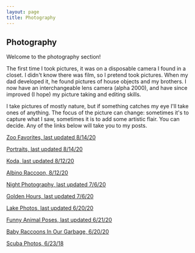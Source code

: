 ```yaml
---
layout: page
title: Photography
---
```

## Photography
Welcome to the photography section!

The first time I took pictures, it was on a disposable camera I found in a closet. I didn't know there was film, so I pretend took pictures. When my dad developed it, he found pictures of house objects and my brothers. I now have an interchangeable lens camera (alpha 2000), and have since improved (I hope) my picture taking and editing skills.

I take pictures of mostly nature, but if something catches my eye I'll take ones of anything. The focus of the picture can change: sometimes it's to capture what I saw, sometimes it is to add some artistic flair. You can decide. Any of the links below will take you to my posts.

[Zoo Favorites, last updated 8/14/20](/blog/Photography/Zoo-Favorites/)

[Portraits, last updated 8/14/20](/blog/Photography/Portraits/)

[Koda, last updated 8/12/20](/blog/Photography/Koda/)

[Albino Raccoon, 8/12/20](/blog/Photography/Albino-Raccoon/)

[Night Photography, last updated 7/6/20](/blog/Photography/Night-Photography/)

[Golden Hours, last updated 7/6/20](/blog/Photography/Golden-Hours/)

[Lake Photos, last updated 6/20/20](/blog/Photography/Lake-Photos/)

[Funny Animal Poses, last updated 6/21/20](/blog/Photography/Funny-Animal-Poses/)

[Baby Raccoons In Our Garbage, 6/20/20](/blog/Photography/Baby-Raccoons-In-Our-Garbage/)

[Scuba Photos, 6/23/18](/blog/Photography/Scuba-Photos/)